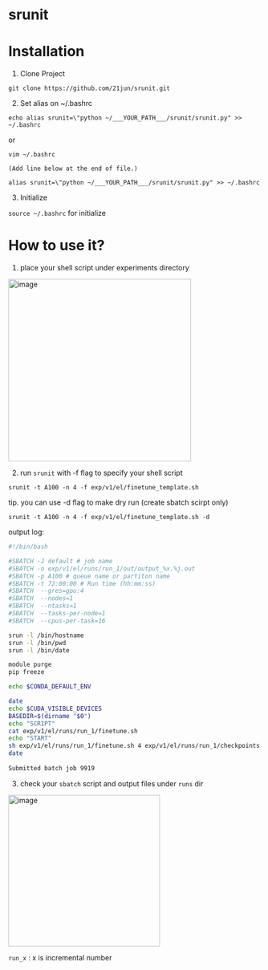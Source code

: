 # srunit

# Installation


1. Clone Project

```
git clone https://github.com/21jun/srunit.git
```

2. Set alias on ~/.bashrc

```
echo alias srunit=\"python ~/___YOUR_PATH___/srunit/srunit.py" >> ~/.bashrc
```
or 

```
vim ~/.bashrc

(Add line below at the end of file.)

alias srunit=\"python ~/___YOUR_PATH___/srunit/srunit.py" >> ~/.bashrc
```



3. Initialize 

`source ~/.bashrc` for initialize

# How to use it?

1. place your shell script under experiments directory
<img width="364" alt="image" src="https://user-images.githubusercontent.com/29483429/219865452-6b25caae-f820-4838-9cd3-12f4a42918ef.png">

2. run `srunit` with -f flag to specify your shell script

`srunit -t A100 -n 4 -f exp/v1/el/finetune_template.sh`

tip. you can use -d flag to make dry run (create sbatch scirpt only)

`srunit -t A100 -n 4 -f exp/v1/el/finetune_template.sh -d`

output log:
```sh
#!/bin/bash

#SBATCH -J default # job name
#SBATCH -o exp/v1/el/runs/run_1/out/output_%x.%j.out 
#SBATCH -p A100 # queue name or partiton name
#SBATCH -t 72:00:00 # Run time (hh:mm:ss)
#SBATCH  --gres=gpu:4
#SBATCH  --nodes=1
#SBATCH  --ntasks=1
#SBATCH  --tasks-per-node=1
#SBATCH  --cpus-per-task=16

srun -l /bin/hostname
srun -l /bin/pwd
srun -l /bin/date

module purge
pip freeze

echo $CONDA_DEFAULT_ENV

date
echo $CUDA_VISIBLE_DEVICES
BASEDIR=$(dirname "$0")
echo "SCRIPT"
cat exp/v1/el/runs/run_1/finetune.sh
echo "START"
sh exp/v1/el/runs/run_1/finetune.sh 4 exp/v1/el/runs/run_1/checkpoints
date
    
Submitted batch job 9919
```

3. check your `sbatch` script and output files under `runs` dir

<img width="302" alt="image" src="https://user-images.githubusercontent.com/29483429/219865617-e6a337e6-e6d6-42da-ad94-5876cc20f049.png">

`run_x` : x is incremental number



